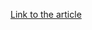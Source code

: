 [Link to the article](https://blog.phylum.io/sophisticated-highly-targeted-attacks-continue-to-plague-npm/)
